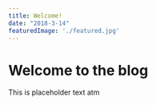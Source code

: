 ```yaml
---
title: Welcome!
date: "2018-3-14"
featuredImage: './featured.jpg'
---
```


# Welcome to the blog

This is placeholder text atm
